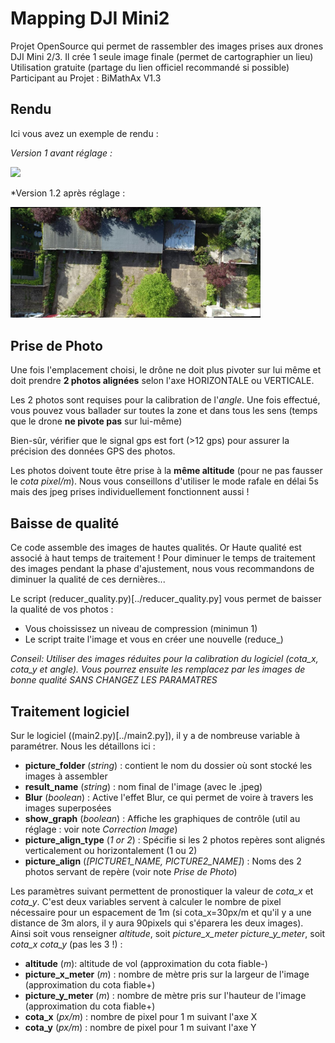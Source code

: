 # Mapping DJI Mini2
Projet OpenSource qui permet de rassembler des images prises aux drones DJI Mini 2/3. Il crée 1 seule image finale (permet de cartographier un lieu)
Utilisation gratuite (partage du lien officiel recommandé si possible) 
Participant au Projet : BiMathAx
V1.3

## Rendu
Ici vous avez un exemple de rendu :

*Version 1 avant réglage :*

<img src="../Illustration/test4.jpeg">

*Version 1.2 après réglage :

<img src="../Illustration/test200_26_reduce.jpeg" width=400px>

## Prise de Photo

Une fois l'emplacement choisi, le drône ne doit plus pivoter sur lui même et doit prendre **2 photos alignées** selon l'axe HORIZONTALE ou VERTICALE.

Les 2 photos sont requises pour la calibration de l'*angle*. Une fois effectué, vous pouvez vous ballader sur toutes la zone et dans tous les sens (temps que le drone **ne pivote pas** sur lui-même)

Bien-sûr, vérifier que le signal gps est fort (>12 gps) pour assurer la précision des données GPS des photos.

Les photos doivent toute être prise à la **même altitude** (pour ne pas fausser le *cota pixel/m*). Nous vous conseillons d'utiliser le mode rafale en délai 5s mais des jpeg prises individuellement fonctionnent aussi !

## Baisse de qualité

Ce code assemble des images de hautes qualités. Or Haute qualité est associé à haut temps de traitement ! Pour diminuer le temps de traitement des images pendant la phase d'ajustement, nous vous recommandons de diminuer la qualité de ces dernières...

Le script (reducer_quality.py)[../reducer_quality.py] vous permet de baisser la qualité de vos photos : 
- Vous choississez un niveau de compression (minimun 1)
- Le script traite l'image et vous en créer une nouvelle (reduce_<NOM-IMAGE>)

*Conseil: Utiliser des images réduites pour la calibration du logiciel (cota_x, cota_y et angle). Vous pourrez ensuite les remplacez par les images de bonne qualité SANS CHANGEZ LES PARAMATRES*

## Traitement logiciel

Sur le logiciel ((main2.py)[../main2.py]), il y a de nombreuse variable à paramétrer. Nous les détaillons ici :
- **picture_folder** (*string*) : contient le nom du dossier où sont stocké les images à assembler 
- **result_name** (*string*) : nom final de l'image (avec le .jpeg)
- **Blur** (*boolean*) : Active l'effet Blur, ce qui permet de voire à travers les images superposées
- **show_graph** (*boolean*) : Affiche les graphiques de contrôle (util au réglage : voir note *Correction Image*)
- **picture_align_type** (*1 or 2*) : Spécifie si les 2 photos repères sont alignés verticalement ou horizontalement (1 ou 2)
- **picture_align** (*[PICTURE1_NAME, PICTURE2_NAME]*) : Noms des 2 photos servant de repère (voir note *Prise de Photo*)

Les paramètres suivant permettent de pronostiquer la valeur de *cota_x* et *cota_y*. C'est deux variables servent à calculer le nombre de pixel nécessaire pour un espacement de 1m (si cota_x=30px/m et qu'il y a une distance de 3m alors, il y aura 90pixels qui s'éparera les deux images).
Ainsi soit vous renseigner *altitude*, soit *picture_x_meter* *picture_y_meter*, soit *cota_x* *cota_y* (pas les 3 !) :
- **altitude** (*m*): altitude de vol (approximation du cota fiable-)
- **picture_x_meter** (*m*) : nombre de mètre pris sur la largeur de l'image (approximation du cota fiable+)
- **picture_y_meter** (*m*) : nombre de mètre pris sur l'hauteur de l'image (approximation du cota fiable+)
- **cota_x** (*px/m*) : nombre de pixel pour 1 m suivant l'axe X
- **cota_y** (*px/m*) : nombre de pixel pour 1 m suivant l'axe Y

